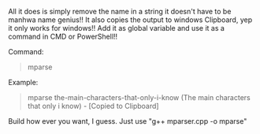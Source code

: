 All it does is simply remove the name in a string it doesn't have to be manhwa name genius!!
It also copies the output to windows Clipboard, yep it only works for windows!!
Add it as global variable and use it as a command in CMD or PowerShell!!

Command: 
> mparse <name of manhwa>

Example:
> mparse the-main-characters-that-only-i-know
(The main characters that only i know) - [Copied to Clipboard]

Build how ever you want, I guess. Just use "g++ mparser.cpp -o mparse"